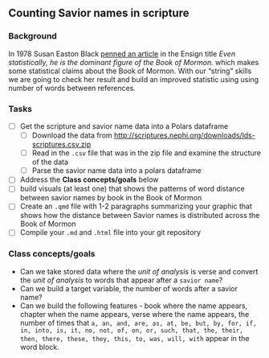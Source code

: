 ## Counting Savior names in scripture

### Background

In 1978 Susan Easton Black [penned an article](https://www.lds.org/ensign/1978/07/discovery?lang=eng) in the Ensign title *Even statistically, he is the dominant figure of the Book of Mormon.* which makes some statistical claims about the Book of Mormon. With our “string” skills we are going to check her result and build an improved statistic using using number of words between references.

### Tasks

- [ ] Get the scripture and savior name data into a Polars dataframe
  - [ ] Download the data from http://scriptures.nephi.org/downloads/lds-scriptures.csv.zip
  - [ ] Read in the `.csv` file that was in the zip file and examine the structure of the data
  - [ ] Parse the savior name data into a polars dataframe
- [ ] Address the __Class concepts/goals__ below
- [ ] build visuals (at least one) that shows the patterns of word distance between savior names by book in the Book of Mormon
- [ ] Create an `.qmd` file with 1-2 paragraphs summarizing your graphic that shows how the distance between Savior names is distributed across the Book of Mormon
- [ ] Compile your `.md` and `.html` file into your git repository

### Class concepts/goals

- Can we take stored data where the _unit of analysis_ is verse and convert the _unit of analysis_ to words that appear after a `savior name`?
- Can we build a target variable, the number of words after a savior name?
- Can we build the following features - book where the name appears, chapter when the name appears, verse where the name appears, the number of times that `a, an, and, are, as, at, be, but, by, for, if, in, into, is, it, no, not, of, on, or, such, that, the, their, then, there, these, they, this, to, was, will, with` appear in the word block.
